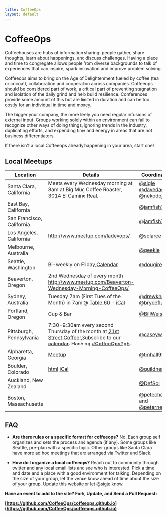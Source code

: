 ```yaml
---
title: CoffeeOps
layout: default
---
```


<h1>CoffeeOps</h1>

<p>  
  Coffeehouses are hubs of information sharing: people gather, share thoughts, learn about happenings, and discuss challenges. Having a place and time to congregate allows people from diverse backgrounds to talk of experiences that can inspire, spark innovation and improve problem solving. 
</p>


<p>
Coffeeops aims to bring on the Age of Delightenment fueled by coffee (tea or cocoa!), collaboration and cooperation across companies. Coffeeops should be considered part of work, a critical part of preventing stagnation and isolation of the daily grind and help build resilience. Conferences provide some amount of this but are limited in duration and can be too costly for an individual in time and money. </p>


<p> The bigger your company, the more likely you need regular infusions of external input. Groups working solely within an environment can fail to recognize other ways of doing things, ignoring trends in the industry, duplicating efforts, and expending time and energy in areas that are not business differentiators.</p>


<p>If there isn't a local Coffeeops already happening in your area, start one! 
</p> 


<h2>Local Meetups</h2>

| Location                  | Details                                                                                                                                                                                                                                          | Coordinators                                                                                          |
|---------------------------|--------------------------------------------------------------------------------------------------------------------------------------------------------------------------------------------------------------------------------------------------|-------------------------------------------------------------------------------------------------------|
| Santa Clara, California   | Meets every Wednesday morning at 8am at Big Mug Coffee Roaster, 3014 El Camino Real.                                                                                                                                                             |        [ @sigje ](https://twitter.com/sigje) [ @davedash ](https://twitter.com/davedash) [ @nekodojo ](https://twitter.com/nekodojo) |
| East Bay, California      |                                                                                                                                                                                                                                                  | [@jamfish728](https://twitter.com/jamfish728)                                                         |
| San Francisco, California |                                                                                                                                                                                                                                                  | [@jamfish728](https://twitter.com/jamfish728)                                                         |
| Los Angeles, California   | http://www.meetup.com/ladevops/                                                                                                                                                                                                                  | [@solarce](https://twitter.com/solarce)                                                               |
| Melbourne, Australia      |                                                                                                                                                                                                                                                  | [@geekle](https://twitter.com/geekle)                                                                 |
| Seattle, Washington       | Bi-weekly on Friday,[Calendar](http://www.meetup.com/Downtown-Seattle-Friday-Morning-CoffeeOps/)                                                                                                                                                 | [@dougireton](https://twitter.com/dougireton)                                                         |
| Beaverton, Oregon         | 2nd Wednesday of every month http://www.meetup.com/Beaverton-Wednesday-Morning-CoffeeOps/                                                                                                                                                        |                                                                                                       |
| Sydney, Australia         | Tuesday 7am (First Tues of the Month) in 7am @ [Table 60](https://goo.gl/RinIFT) - [iCal](http://goo.gl/CNo9eB)                                                                                                                                  | [@drewkhoury](https://twitter.com/drewkhoury), [@bryceflux](https://twitter.com/bryceflux)            |
| Portland, Oregon          | Cup & Bar                                                                                                                                                                                                                                        | [@BillWeiss](https://twitter.com/BillWeiss)                                                           |
| Pittsburgh, Pennsylvania  | 7:30-9:30am every second Thursday of the month at [21st Street Coffee](https://twitter.com/21street_strip)!,Subscribe to our [calendar](http://cwe.st/coffeeopspghcal). Hashtag [#CoffeeOpsPgh](https://twitter.com/search?q=%23CoffeeOpsPgh).   | [@caseywest](https://twitter.com/caseywest)                                                           |
| Alpharetta, Georgia       | [Meetup](http://www.meetup.com/Alpharetta-CoffeeOps/)                                                                                                                                                                                            | [@tmhall99](https://twitter.com/tmhall99)                                                             |
| Boulder, Colorado         | [html](https://www.google.com/calendar/embed?src=m2n8ubnat9sbluu52majc7ahcs%40group.calendar.google.com&ctz=America/Denver) [iCal](https://www.google.com/calendar/ical/m2n8ubnat9sbluu52majc7ahcs%40group.calendar.google.com/public/basic.ics) | [@guildner](https://twitter.com/guildner)                                                             |
| Auckland, New Zealand     |                                                                                                                                                                                                                                                  | [@DefSol](https://twitter.com/DefSol)                                                                 |
| Boston, Massachusetts     |                                                                                                                                                                                                                                                  | [@petecheslock](https://twitter.com/petecheslock) and [@peternealon](https://twitter.com/peternealon) |

<h2>FAQ</h2>

* <b>Are there rules or a specific format for coffeeops?</b> No. Each group self organizes and sets the process and agenda (if any). Some groups like Seattle, pre-plan with a specific topic. Other groups like Santa Clara have more ad hoc meetings that are arranged via Twitter and Slack. </li>

* <b>How do I organize a local coffeeops?</b> Reach out to community through twitter and any local email lists and see who is interested. Pick a time and date and a place with a good environment for talking. Depending on the size of your group, let the venue know ahead of time about the size of your group. Update this website or let [ @sigje ](https://twitter.com/sigje) know.
    
**Have an event to add to the site? Fork, Update, and Send a Pull Request:**

**[https://github.com/CoffeeOps/coffeeops.github.io](https://github.com/CoffeeOps/coffeeops.github.io)**

